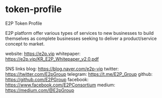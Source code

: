 # token-profile
E2P Token Profile

E2P platform offer various types of services to new businesses to build themselves as complete businesses seeking to deliver a product/service concept to market.

website: https://e2p.vip
whitepaper: https://e2p.vip/KR_E2P_Whitepaper_v2.0.pdf

SNS links
    blog: https://blog.naver.com/e2p-vip
    twitter: https://twitter.com/E2pGroup
    telegram: https://t.me/E2P_Group
    github: https://github.com/E2PGroup
    facebook: https://www.facebook.com/E2PConsortium
    medium: https://medium.com/@E2pGroup
